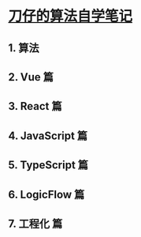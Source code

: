 # [刀仔的算法自学笔记](https://github.com/qZhiKing/StudyNotes.git)

## 1. 算法

## 2. Vue 篇

## 3. React 篇

## 4. JavaScript 篇

## 5. TypeScript 篇

## 6. LogicFlow 篇

## 7. 工程化 篇
